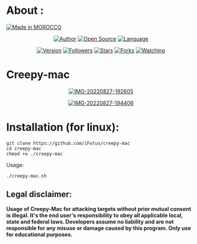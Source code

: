 # About : 
<p align="left">
<a href="#"><img title="Made in MOROCCO" src="https://img.shields.io/badge/MADE%20IN-MOROCCO-green?colorA=%23ff9933&colorB=%23017e40&style=for-the-badge"></a>
</p>
<p align="center">

</p>
<p align="center">
<a href="https://github.com/iFotus"><img title="Author" src="https://img.shields.io/badge/Author-ifotus-red.svg?style=for-the-badge&logo=github"></a>
<a href="#"><img title="Open Source" src="https://img.shields.io/badge/Open%20Source-%E2%9D%A4-green?style=for-the-badge"></a>
<a href="#"><img title="Language" src="https://img.shields.io/badge/Shell-555555?style=for-the-badge&logo=shell&logoColor=white"></a>
</p>
<p align="center">
<a href="#"><img title="Version" src="https://img.shields.io/badge/Version-1.0-green.svg?style=flat-square"></a>
<a href="https://github.com/ifotus/followers"><img title="Followers" src="https://img.shields.io/github/followers/ifotus?color=blue&style=flat-square"></a>
<a href="https://github.com/ifotus/creepy-mac/stargazers/"><img title="Stars" src="https://img.shields.io/github/stars/ifotus/creepy-mac?color=red&style=flat-square"></a>
<a href="https://github.com/ifotus/creepy-mac/network/members"><img title="Forks" src="https://img.shields.io/github/forks/ifotus/creepy-mac?color=red&style=flat-square"></a>
<a href="https://github.com/ifotus/creepy-mac/watchers"><img title="Watching" src="https://img.shields.io/github/watchers/ifotus/creepy-mac?label=Watchers&color=blue&style=flat-square"></a>
</p>

# Creepy-mac

<p align="center">
<a href="https://ibb.co/y0675Cv"><img src="https://i.ibb.co/nr7tfyd/IMG-20220827-192605.png" alt="IMG-20220827-192605" border="0"></a>
<p align="center">
<a href="https://ibb.co/NTYvjPZ"><img src="https://i.ibb.co/TWhf8Sm/IMG-20220827-194406.png" alt="IMG-20220827-194406" border="0"></a>



# Installation (for linux):
```
git clone https://github.com/iFotus/creepy-mac
cd creepy-mac
chmod +x ./creepy-mac
```
Usage:

```./creepy-mac.sh```
  


## Legal disclaimer:
  
<strong>Usage of Creepy-Mac for attacking targets without prior mutual consent is illegal. It's the end user's responsibility to obey all applicable local, state and federal laws. Developers assume no liability and are not responsible for any misuse or damage caused by this program. Only use for educational purposes.</strong>
  
  
